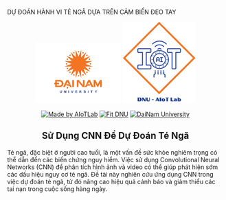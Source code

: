 DỰ ĐOÁN HÀNH VI TÉ NGÃ DỰA TRÊN CẢM BIẾN ĐEO TAY 
<div align="center">

<p align="center">
  <img src="logo.png" alt="DaiNam University Logo" width="200"/>
  <img src="LogoAIoTLab.png" alt="AIoTLab Logo" width="170"/>
</p>

[![Made by AIoTLab](https://img.shields.io/badge/Made%20by%20AIoTLab-blue?style=for-the-badge)](https://www.facebook.com/DNUAIoTLab)
[![Fit DNU](https://img.shields.io/badge/Fit%20DNU-green?style=for-the-badge)](https://fitdnu.net/)
[![DaiNam University](https://img.shields.io/badge/DaiNam%20University-red?style=for-the-badge)](https://dainam.edu.vn)

</div>

<h2 align="center">Sử Dụng CNN Để Dự Đoán Té Ngã </h2>

<p align="left">
  Té ngã, đặc biệt ở người cao tuổi, là một vấn đề sức khỏe nghiêm trọng có thể dẫn đến các biến chứng nguy hiểm. Việc sử dụng Convolutional Neural Networks (CNN) để phân tích hình ảnh và video có thể giúp phát hiện sớm các dấu hiệu nguy cơ té ngã. Đề tài này nghiên cứu ứng dụng CNN trong việc dự đoán té ngã, từ đó nâng cao hiệu quả cảnh báo và giảm thiểu các tai nạn trong cuộc sống hàng ngày.
</p>
